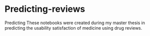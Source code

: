 # Predicting-reviews
Predicting
These notebooks were created during my master thesis in predicting the usability satisfaction of medicine using drug reviews.
